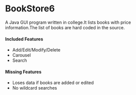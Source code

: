 # BookStore6
A Java GUI program written in college.It lists books with price information.The list of books are hard coded in the source.
#### Included Features
- Add/Edit/Modify/Delete
- Carousel
- Search
#### Missing Features
- Loses data if books are added or edited
- No wildcard searches
  
